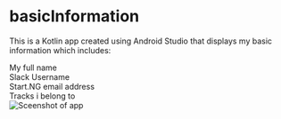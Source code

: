 # basicInformation
This is a Kotlin  app created using Android Studio that displays my basic information which includes:<br>

My full name<br> 
Slack Username <br>
Start.NG email address <br>
Tracks i belong to<br>
![Sceenshot of app](/passcarlean/basicInformation_Kotlin/tree/master/app/src/main/res/drawableinfo.PNG?raw=true)
